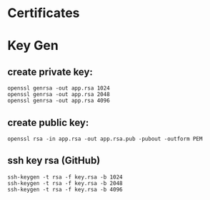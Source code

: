 # Certificates

# Key Gen

## create private key:
````
openssl genrsa -out app.rsa 1024
openssl genrsa -out app.rsa 2048
openssl genrsa -out app.rsa 4096
````

## create public key:
````
openssl rsa -in app.rsa -out app.rsa.pub -pubout -outform PEM
````

## ssh key rsa (GitHub)
````
ssh-keygen -t rsa -f key.rsa -b 1024
ssh-keygen -t rsa -f key.rsa -b 2048
ssh-keygen -t rsa -f key.rsa -b 4096
````

